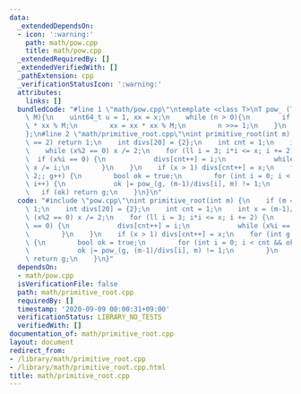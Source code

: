 ```yaml
---
data:
  _extendedDependsOn:
  - icon: ':warning:'
    path: math/pow.cpp
    title: math/pow.cpp
  _extendedRequiredBy: []
  _extendedVerifiedWith: []
  _pathExtension: cpp
  _verificationStatusIcon: ':warning:'
  attributes:
    links: []
  bundledCode: "#line 1 \"math/pow.cpp\"\ntemplate <class T>\nT pow_ (T x, T n, T\
    \ M){\n    uint64_t u = 1, xx = x;\n    while (n > 0){\n        if (n&1) u = u\
    \ * xx % M;\n        xx = xx * xx % M;\n        n >>= 1;\n    }\n    return static_cast<T>(u);\n\
    };\n#line 2 \"math/primitive_root.cpp\"\nint primitive_root(int m) {\n    if (m\
    \ == 2) return 1;\n    int divs[20] = {2};\n    int cnt = 1;\n    int x = (m-1)/2;\n\
    \    while (x%2 == 0) x /= 2;\n    for (ll i = 3; i*i <= x; i += 2) {\n      \
    \  if (x%i == 0) {\n            divs[cnt++] = i;\n            while (x%i == 0)\
    \ x /= i;\n        }\n    }\n    if (x > 1) divs[cnt++] = x;\n    for (int g =\
    \ 2;; g++) {\n        bool ok = true;\n        for (int i = 0; i < cnt && ok;\
    \ i++) {\n            ok |= pow_(g, (m-1)/divs[i], m) != 1;\n        }\n     \
    \   if (ok) return g;\n    }\n}\n"
  code: "#include \"pow.cpp\"\nint primitive_root(int m) {\n    if (m == 2) return\
    \ 1;\n    int divs[20] = {2};\n    int cnt = 1;\n    int x = (m-1)/2;\n    while\
    \ (x%2 == 0) x /= 2;\n    for (ll i = 3; i*i <= x; i += 2) {\n        if (x%i\
    \ == 0) {\n            divs[cnt++] = i;\n            while (x%i == 0) x /= i;\n\
    \        }\n    }\n    if (x > 1) divs[cnt++] = x;\n    for (int g = 2;; g++)\
    \ {\n        bool ok = true;\n        for (int i = 0; i < cnt && ok; i++) {\n\
    \            ok |= pow_(g, (m-1)/divs[i], m) != 1;\n        }\n        if (ok)\
    \ return g;\n    }\n}"
  dependsOn:
  - math/pow.cpp
  isVerificationFile: false
  path: math/primitive_root.cpp
  requiredBy: []
  timestamp: '2020-09-09 00:00:31+09:00'
  verificationStatus: LIBRARY_NO_TESTS
  verifiedWith: []
documentation_of: math/primitive_root.cpp
layout: document
redirect_from:
- /library/math/primitive_root.cpp
- /library/math/primitive_root.cpp.html
title: math/primitive_root.cpp
---
```

